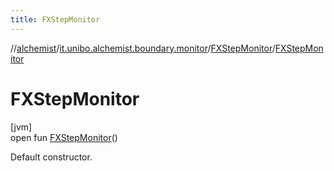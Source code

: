 ```yaml
---
title: FXStepMonitor
---
```

//[alchemist](../../../index.html)/[it.unibo.alchemist.boundary.monitor](../index.html)/[FXStepMonitor](index.html)/[FXStepMonitor](-f-x-step-monitor.html)



# FXStepMonitor



[jvm]\
open fun [FXStepMonitor](-f-x-step-monitor.html)()



Default constructor.





